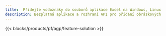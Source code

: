 ```yaml
---
title:  Přidejte vodoznaky do souborů aplikace Excel na Windows, Linux a macOS
description: Bezplatná aplikace a rozhraní API pro přidání obrázkových nebo textových vodoznaků do souborů XLS, XLSX a ODS
---
```

{{< blocks/products/pf/agp/feature-solution >}} 

